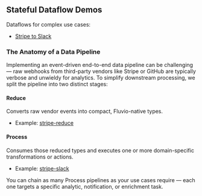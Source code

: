 ## Stateful Dataflow Demos

Dataflows for complex use cases:

* [Stripe to Slack](./stripe-to-slack)


### The Anatomy of a Data Pipeline

Implementing an event-driven end-to-end data pipeline can be challenging — raw webhooks from third-party vendors like Stripe or GitHub are typically verbose and unwieldy for analytics. To simplify downstream processing, we split the pipeline into two distinct stages:

#### Reduce
Converts raw vendor events into compact, Fluvio-native types.
* Example: [stripe-reduce](./stripe-to-slack//stripe-reduce/)

#### Process
Consumes those reduced types and executes one or more domain-specific transformations or actions.
* Example: [stripe-slack](./stripe-to-slack//stripe-slack/)

You can chain as many Process pipelines as your use cases require — each one targets a specific analytic, notification, or enrichment task.
